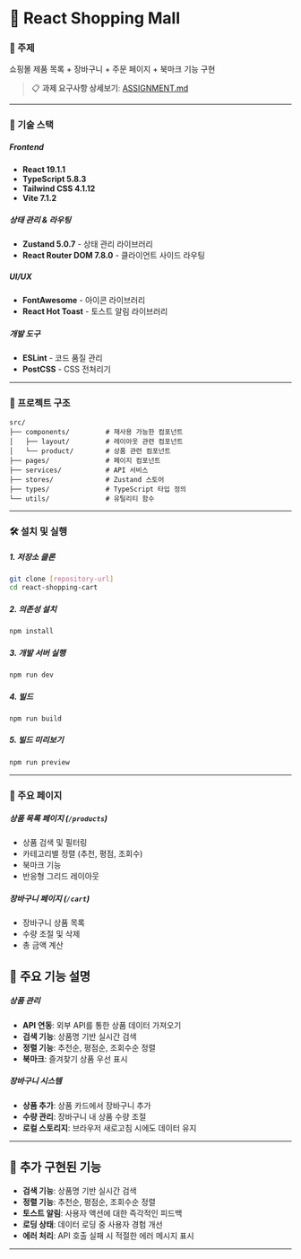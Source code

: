 # 🛒 React Shopping Mall

### 📌 주제

쇼핑몰 제품 목록 + 장바구니 + 주문 페이지 + 북마크 기능 구현

> 📋 **과제 요구사항 상세보기**: [ASSIGNMENT.md](./ASSIGNMENT.md)

---

### 🚀 기술 스택

##### Frontend

- **React 19.1.1**
- **TypeScript 5.8.3**
- **Tailwind CSS 4.1.12**
- **Vite 7.1.2**

##### 상태 관리 & 라우팅

- **Zustand 5.0.7** - 상태 관리 라이브러리
- **React Router DOM 7.8.0** - 클라이언트 사이드 라우팅

##### UI/UX

- **FontAwesome** - 아이콘 라이브러리
- **React Hot Toast** - 토스트 알림 라이브러리

##### 개발 도구

- **ESLint** - 코드 품질 관리
- **PostCSS** - CSS 전처리기

---

### 📁 프로젝트 구조

```
src/
├── components/         # 재사용 가능한 컴포넌트
│   ├── layout/         # 레이아웃 관련 컴포넌트
│   └── product/        # 상품 관련 컴포넌트
├── pages/              # 페이지 컴포넌트
├── services/           # API 서비스
├── stores/             # Zustand 스토어
├── types/              # TypeScript 타입 정의
└── utils/              # 유틸리티 함수
```

---

### 🛠️ 설치 및 실행

##### 1. 저장소 클론

```bash
git clone [repository-url]
cd react-shopping-cart
```

##### 2. 의존성 설치

```bash
npm install
```

##### 3. 개발 서버 실행

```bash
npm run dev
```

##### 4. 빌드

```bash
npm run build
```

##### 5. 빌드 미리보기

```bash
npm run preview
```

---

### 📱 주요 페이지

##### 상품 목록 페이지 (`/products`)

- 상품 검색 및 필터링
- 카테고리별 정렬 (추천, 평점, 조회수)
- 북마크 기능
- 반응형 그리드 레이아웃

##### 장바구니 페이지 (`/cart`)

- 장바구니 상품 목록
- 수량 조절 및 삭제
- 총 금액 계산

## 🔧 주요 기능 설명

##### 상품 관리

- **API 연동**: 외부 API를 통한 상품 데이터 가져오기
- **검색 기능**: 상품명 기반 실시간 검색
- **정렬 기능**: 추천순, 평점순, 조회수순 정렬
- **북마크**: 즐겨찾기 상품 우선 표시

##### 장바구니 시스템

- **상품 추가**: 상품 카드에서 장바구니 추가
- **수량 관리**: 장바구니 내 상품 수량 조절
- **로컬 스토리지**: 브라우저 새로고침 시에도 데이터 유지

---

## 🚀 추가 구현된 기능

- **검색 기능**: 상품명 기반 실시간 검색
- **정렬 기능**: 추천순, 평점순, 조회수순 정렬
- **토스트 알림**: 사용자 액션에 대한 즉각적인 피드백
- **로딩 상태**: 데이터 로딩 중 사용자 경험 개선
- **에러 처리**: API 호출 실패 시 적절한 에러 메시지 표시

---
